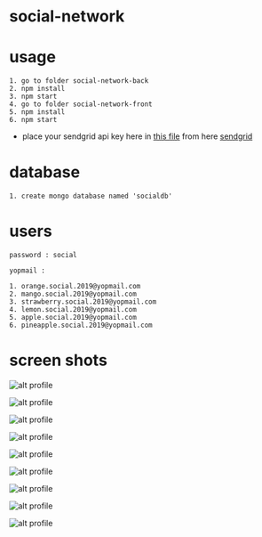 # social-network

# usage
    1. go to folder social-network-back
    2. npm install
    3. npm start
    4. go to folder social-network-front
    5. npm install
    6. npm start

* place your sendgrid api key here in [this file](https://github.com/i-akash/the-social-network/blob/master/social-network-back/src/utilities/services/Mail.js) from here [sendgrid](https://sendgrid.com/docs/API_Reference/index.html)

# database
    1. create mongo database named 'socialdb'

# users

    password : social 

    yopmail :         

    1. orange.social.2019@yopmail.com
    2. mango.social.2019@yopmail.com
    3. strawberry.social.2019@yopmail.com
    4. lemon.social.2019@yopmail.com
    5. apple.social.2019@yopmail.com
    6. pineapple.social.2019@yopmail.com

# screen shots

![alt profile](https://i.ibb.co/FbJfc7t/Screenshot-from-2019-11-19-18-45-52.png)

![alt profile](https://i.ibb.co/Xk4RLJ9/Screenshot-from-2019-11-19-18-41-43.png)

![alt profile](https://i.ibb.co/4JfFNyh/Screenshot-from-2019-11-19-18-45-46.png)

![alt profile](https://i.ibb.co/J7j1w5S/Screenshot-from-2019-11-19-18-44-02.png)

![alt profile](https://i.ibb.co/gwkzSr6/Screenshot-from-2019-11-19-18-49-00.png)

![alt profile](https://i.ibb.co/Thf5SZg/Screenshot-from-2019-11-19-18-45-02.png)

![alt profile](https://i.ibb.co/Bs8BT41/Screenshot-from-2019-11-19-18-48-20.png)

![alt profile](https://i.ibb.co/th9FWzW/Screenshot-from-2019-11-19-18-45-07.png)

![alt profile](https://i.ibb.co/Xt25mcM/Screenshot-from-2019-11-19-19-10-01.png)
